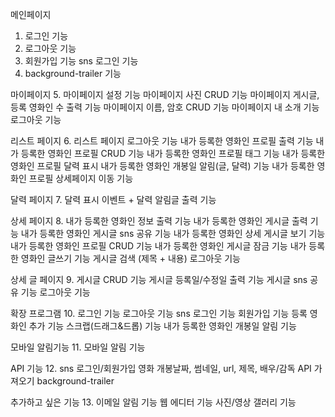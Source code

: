 메인페이지
1. 로그인 기능
2. 로그아웃 기능
3. 회원가입 기능
   sns 로그인 기능
4. background-trailer 기능

마이페이지
5. 마이페이지 설정 기능
   마이페이지 사진 CRUD 기능
   마이페이지 게시글, 등록 영화인 수 출력 기능
   마이페이지 이름, 암호 CRUD 기능
   마이페이지 내 소개 기능
   로그아웃 기능

리스트 페이지
6. 리스트 페이지
   로그아웃 기능
   내가 등록한 영화인 프로필 출력 기능
   내가 등록한 영화인 프로필 CRUD 기능
   내가 등록한 영화인 프로필 태그 기능
   내가 등록한 영화인 프로필 달력 표시
   내가 등록한 영화인 개봉일 알림(글, 달력) 기능
   내가 등록한 영화인 프로필 상세페이지 이동 기능

달력 페이지
7. 달력 표시 이벤트 + 달력 알림글 출력 기능

상세 페이지
8. 내가 등록한 영화인 정보 출력 기능
   내가 등록한 영화인 게시글 출력 기능
   내가 등록한 영화인 게시글 sns 공유 기능
   내가 등록한 영화인 상세 게시글 보기 기능
   내가 등록한 영화인 프로필 CRUD 기능
   내가 등록한 영화인 게시글 잠금 기능
   내가 등록한 영화인 글쓰기 기능
   게시글 검색 (제목 + 내용)
   로그아웃 기능

상세 글 페이지
9. 게시글 CRUD 기능
   게시글 등록일/수정일 출력 기능
   게시글 sns 공유 기능
   로그아웃 기능


확장 프로그램
10. 로그인 기능
    로그아웃 기능
    sns 로그인 기능
    회원가입 기능
    등록 영화인 추가 기능
    스크랩(드래그&드롭) 기능
    내가 등록한 영화인 개봉일 알림 기능

모바일 알림기능
11. 모바일 알림 기능

API 기능
12. sns 로그인/회원가입
    영화 개봉날짜, 썸네일, url, 제목, 배우/감독 API 가져오기
    background-trailer

추가하고 싶은 기능
13. 이메일 알림 기능
    웹 에디터 기능
    사진/영상 갤러리 기능
